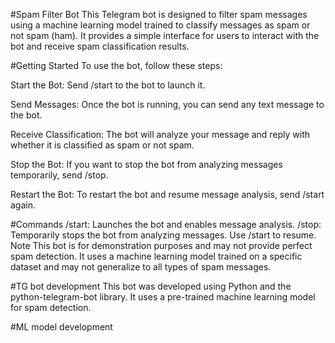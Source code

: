 
#Spam Filter Bot
This Telegram bot is designed to filter spam messages using a machine learning model trained to classify messages as spam or not spam (ham). It provides a simple interface for users to interact with the bot and receive spam classification results.

#Getting Started
To use the bot, follow these steps:

Start the Bot: Send /start to the bot to launch it.

Send Messages: Once the bot is running, you can send any text message to the bot.

Receive Classification: The bot will analyze your message and reply with whether it is classified as spam or not spam.

Stop the Bot: If you want to stop the bot from analyzing messages temporarily, send /stop.

Restart the Bot: To restart the bot and resume message analysis, send /start again.

#Commands
/start: Launches the bot and enables message analysis.
/stop: Temporarily stops the bot from analyzing messages. Use /start to resume.
Note
This bot is for demonstration purposes and may not provide perfect spam detection. It uses a machine learning model trained on a specific dataset and may not generalize to all types of spam messages.

#TG bot development
This bot was developed using Python and the python-telegram-bot library. It uses a pre-trained machine learning model for spam detection.

#ML model development

